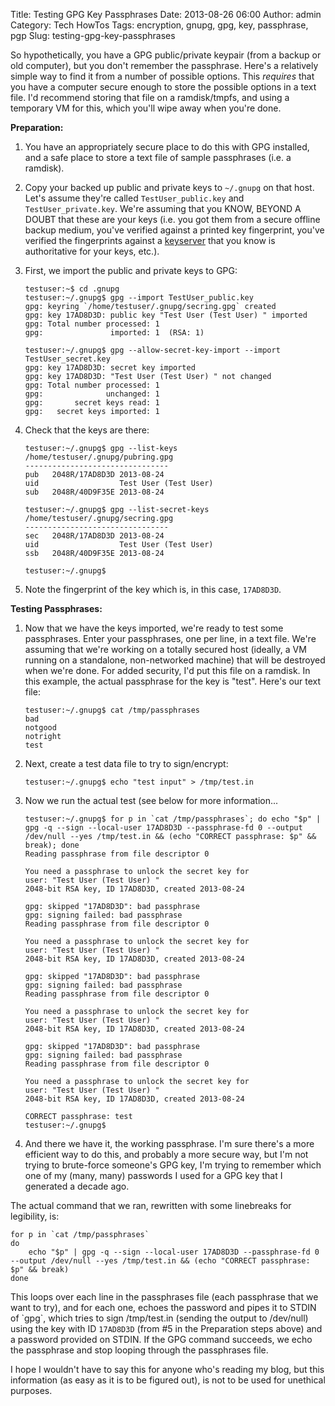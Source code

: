 Title: Testing GPG Key Passphrases
Date: 2013-08-26 06:00
Author: admin
Category: Tech HowTos
Tags: encryption, gnupg, gpg, key, passphrase, pgp
Slug: testing-gpg-key-passphrases

So hypothetically, you have a GPG public/private keypair (from a backup
or old computer), but you don't remember the passphrase. Here's a
relatively simple way to find it from a number of possible options. This
*requires* that you have a computer secure enough to store the possible
options in a text file. I'd recommend storing that file on a
ramdisk/tmpfs, and using a temporary VM for this, which you'll wipe away
when you're done.

**Preparation:**

1.  You have an appropriately secure place to do this with GPG
    installed, and a safe place to store a text file of sample
    passphrases (i.e. a ramdisk).
2.  Copy your backed up public and private keys to `~/.gnupg` on that
    host. Let's assume they're called `TestUser_public.key` and
    `TestUser_private.key`. We're assuming that you KNOW, BEYOND A DOUBT
    that these are your keys (i.e. you got them from a secure offline
    backup medium, you've verified against a printed key fingerprint,
    you've verified the fingerprints against a
    [keyserver](http://pgp.mit.edu/) that you know is authoritative for
    your keys, etc.).
3.  First, we import the public and private keys to GPG:

        testuser:~$ cd .gnupg
        testuser:~/.gnupg$ gpg --import TestUser_public.key 
        gpg: keyring `/home/testuser/.gnupg/secring.gpg` created
        gpg: key 17AD8D3D: public key "Test User (Test User) " imported
        gpg: Total number processed: 1
        gpg:               imported: 1  (RSA: 1)

        testuser:~/.gnupg$ gpg --allow-secret-key-import --import TestUser_secret.key 
        gpg: key 17AD8D3D: secret key imported
        gpg: key 17AD8D3D: "Test User (Test User) " not changed
        gpg: Total number processed: 1
        gpg:              unchanged: 1
        gpg:       secret keys read: 1
        gpg:   secret keys imported: 1

4.  Check that the keys are there:

        testuser:~/.gnupg$ gpg --list-keys
        /home/testuser/.gnupg/pubring.gpg
        --------------------------------
        pub   2048R/17AD8D3D 2013-08-24
        uid                  Test User (Test User) 
        sub   2048R/40D9F35E 2013-08-24

        testuser:~/.gnupg$ gpg --list-secret-keys
        /home/testuser/.gnupg/secring.gpg
        --------------------------------
        sec   2048R/17AD8D3D 2013-08-24
        uid                  Test User (Test User) 
        ssb   2048R/40D9F35E 2013-08-24

        testuser:~/.gnupg$ 

5.  Note the fingerprint of the key which is, in this case, `17AD8D3D`.

**Testing Passphrases:**

1.  Now that we have the keys imported, we're ready to test some
    passphrases. Enter your passphrases, one per line, in a text file.
    We're assuming that we're working on a totally secured host
    (ideally, a VM running on a standalone, non-networked machine) that
    will be destroyed when we're done. For added security, I'd put this
    file on a ramdisk. In this example, the actual passphrase for the
    key is "test". Here's our text file:

        testuser:~/.gnupg$ cat /tmp/passphrases 
        bad
        notgood
        notright
        test

2.  Next, create a test data file to try to sign/encrypt:

        testuser:~/.gnupg$ echo "test input" > /tmp/test.in

3.  Now we run the actual test (see below for more information...

        testuser:~/.gnupg$ for p in `cat /tmp/passphrases`; do echo "$p" | gpg -q --sign --local-user 17AD8D3D --passphrase-fd 0 --output /dev/null --yes /tmp/test.in && (echo "CORRECT passphrase: $p" && break); done
        Reading passphrase from file descriptor 0    

        You need a passphrase to unlock the secret key for
        user: "Test User (Test User) "
        2048-bit RSA key, ID 17AD8D3D, created 2013-08-24

        gpg: skipped "17AD8D3D": bad passphrase
        gpg: signing failed: bad passphrase
        Reading passphrase from file descriptor 0    

        You need a passphrase to unlock the secret key for
        user: "Test User (Test User) "
        2048-bit RSA key, ID 17AD8D3D, created 2013-08-24

        gpg: skipped "17AD8D3D": bad passphrase
        gpg: signing failed: bad passphrase
        Reading passphrase from file descriptor 0    

        You need a passphrase to unlock the secret key for
        user: "Test User (Test User) "
        2048-bit RSA key, ID 17AD8D3D, created 2013-08-24

        gpg: skipped "17AD8D3D": bad passphrase
        gpg: signing failed: bad passphrase
        Reading passphrase from file descriptor 0    

        You need a passphrase to unlock the secret key for
        user: "Test User (Test User) "
        2048-bit RSA key, ID 17AD8D3D, created 2013-08-24

        CORRECT passphrase: test
        testuser:~/.gnupg$ 

4.  And there we have it, the working passphrase. I'm sure there's a
    more efficient way to do this, and probably a more secure way, but
    I'm not trying to brute-force someone's GPG key, I'm trying to
    remember which one of my (many, many) passwords I used for a GPG key
    that I generated a decade ago.

The actual command that we ran, rewritten with some linebreaks for
legibility, is:

    for p in `cat /tmp/passphrases`
    do
        echo "$p" | gpg -q --sign --local-user 17AD8D3D --passphrase-fd 0 --output /dev/null --yes /tmp/test.in && (echo "CORRECT passphrase: $p" && break)
    done

This loops over each line in the passphrases file (each passphrase that
we want to try), and for each one, echoes the password and pipes it to
STDIN of \`gpg\`, which tries to sign /tmp/test.in (sending the output
to /dev/null) using the key with ID `17AD8D3D` (from \#5 in the
Preparation steps above) and a password provided on STDIN. If the GPG
command succeeds, we echo the passphrase and stop looping through the
passphrases file.

I hope I wouldn't have to say this for anyone who's reading my blog, but
this information (as easy as it is to be figured out), is not to be used
for unethical purposes.
